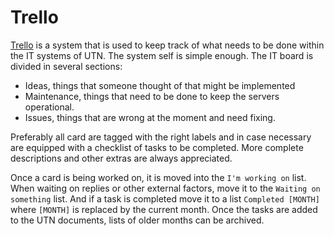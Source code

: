 # Trello

[Trello](https://trello.com/) is a system that is used to keep track of what needs to be done within the IT systems of UTN. The system self is simple enough. The IT board is divided in several sections:

- Ideas, things that someone thought of that might be implemented
- Maintenance, things that need to be done to keep the servers operational.
- Issues, things that are wrong at the moment and need fixing.

Preferably all card are tagged with the right labels and in case necessary are
equipped with a checklist of tasks to be completed. More complete descriptions
and other extras are always appreciated.

Once a card is being worked on, it is moved into the `I'm working on` list. When
waiting on replies or other external factors, move it to the `Waiting on
something` list. And if a task is completed move it to a list `Completed
[MONTH]` where `[MONTH]` is replaced by the current month. Once the tasks are
added to the UTN documents, lists of older months can be archived.
